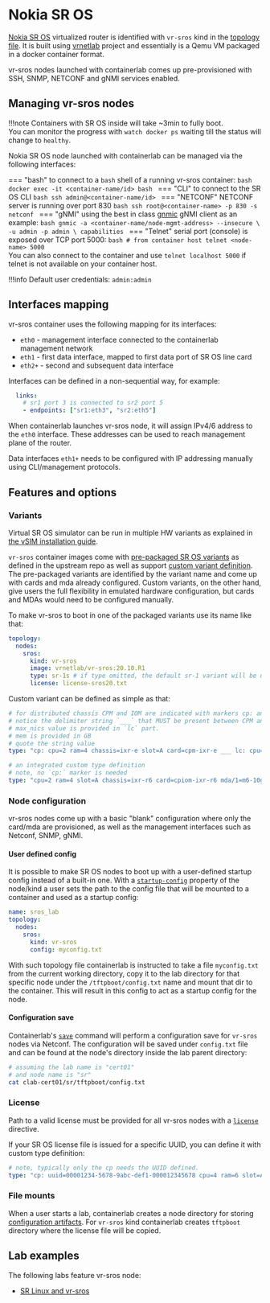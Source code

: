# Nokia SR OS

[Nokia SR OS](https://www.nokia.com/networks/products/service-router-operating-system/) virtualized router is identified with `vr-sros` kind in the [topology file](../topo-def-file.md). It is built using [vrnetlab](../vrnetlab.md) project and essentially is a Qemu VM packaged in a docker container format.

vr-sros nodes launched with containerlab comes up pre-provisioned with SSH, SNMP, NETCONF and gNMI services enabled.

## Managing vr-sros nodes

!!!note
    Containers with SR OS inside will take ~3min to fully boot.  
    You can monitor the progress with `watch docker ps` waiting till the status will change to `healthy`.

Nokia SR OS node launched with containerlab can be managed via the following interfaces:

=== "bash"
    to connect to a `bash` shell of a running vr-sros container:
    ```bash
    docker exec -it <container-name/id> bash
    ```
=== "CLI"
    to connect to the SR OS CLI
    ```bash
    ssh admin@<container-name/id>
    ```
=== "NETCONF"
    NETCONF server is running over port 830
    ```bash
    ssh root@<container-name> -p 830 -s netconf
    ```
=== "gNMI"
    using the best in class [gnmic](https://gnmic.kmrd.dev) gNMI client as an example:
    ```bash
    gnmic -a <container-name/node-mgmt-address> --insecure \
    -u admin -p admin \
    capabilities
    ```
=== "Telnet"
    serial port (console) is exposed over TCP port 5000:
    ```bash
    # from container host
    telnet <node-name> 5000
    ```  
    You can also connect to the container and use `telnet localhost 5000` if telnet is not available on your container host.

!!!info
    Default user credentials: `admin:admin`

## Interfaces mapping
vr-sros container uses the following mapping for its interfaces:

* `eth0` - management interface connected to the containerlab management network
* `eth1` - first data interface, mapped to first data port of SR OS line card
* `eth2+` - second and subsequent data interface

Interfaces can be defined in a non-sequential way, for example:

```yaml
  links:
    # sr1 port 3 is connected to sr2 port 5
    - endpoints: ["sr1:eth3", "sr2:eth5"]
```

When containerlab launches vr-sros node, it will assign IPv4/6 address to the `eth0` interface. These addresses can be used to reach management plane of the router.

Data interfaces `eth1+` needs to be configured with IP addressing manually using CLI/management protocols.


## Features and options
### Variants
Virtual SR OS simulator can be run in multiple HW variants as explained in [the vSIM installation guide](https://documentation.nokia.com/cgi-bin/dbaccessfilename.cgi/3HE15836AAADTQZZA01_V1_vSIM%20Installation%20and%20Setup%20Guide%2020.10.R1.pdf).

`vr-sros` container images come with [pre-packaged SR OS variants](https://github.com/hellt/vrnetlab/tree/master/sros#variants) as defined in the upstream repo as well as support [custom variant definition](https://github.com/hellt/vrnetlab/tree/master/sros#custom-variant). The pre-packaged variants are identified by the variant name and come up with cards and mda already configured. Custom variants, on the other hand, give users the full flexibility in emulated hardware configuration, but cards and MDAs would need to be configured manually.

To make vr-sros to boot in one of the packaged variants use its name like that:
```yaml
topology:
  nodes:
    sros:
      kind: vr-sros
      image: vrnetlab/vr-sros:20.10.R1
      type: sr-1s # if type omitted, the default sr-1 variant will be used
      license: license-sros20.txt
```

Custom variant can be defined as simple as that:
```yaml
# for distributed chassis CPM and IOM are indicated with markers cp: and lc:
# notice the delimiter string `___` that MUST be present between CPM and IOM portions
# max_nics value is provided in `lc` part.
# mem is provided in GB
# quote the string value
type: "cp: cpu=2 ram=4 chassis=ixr-e slot=A card=cpm-ixr-e ___ lc: cpu=2 ram=4 max_nics=34 chassis=ixr-e slot=1 card=imm24-sfp++8-sfp28+2-qsfp28 mda/1=m24-sfp++8-sfp28+2-qsfp28"
```

```yaml
# an integrated custom type definition
# note, no `cp:` marker is needed
type: "cpu=2 ram=4 slot=A chassis=ixr-r6 card=cpiom-ixr-r6 mda/1=m6-10g-sfp++4-25g-sfp28"
```

### Node configuration
vr-sros nodes come up with a basic "blank" configuration where only the card/mda are provisioned, as well as the management interfaces such as Netconf, SNMP, gNMI.

#### User defined config
It is possible to make SR OS nodes to boot up with a user-defined startup config instead of a built-in one. With a [`startup-config`](../nodes.md#startup-config) property of the node/kind a user sets the path to the config file that will be mounted to a container and used as a startup config:

```yaml
name: sros_lab
topology:
  nodes:
    sros:
      kind: vr-sros
      config: myconfig.txt
```

With such topology file containerlab is instructed to take a file `myconfig.txt` from the current working directory, copy it to the lab directory for that specific node under the `/tftpboot/config.txt` name and mount that dir to the container. This will result in this config to act as a startup config for the node.

#### Configuration save
Containerlab's [`save`](../../cmd/save.md) command will perform a configuration save for `vr-sros` nodes via Netconf. The configuration will be saved under `config.txt` file and can be found at the node's directory inside the lab parent directory:

```bash
# assuming the lab name is "cert01"
# and node name is "sr"
cat clab-cert01/sr/tftpboot/config.txt
```

### License
Path to a valid license must be provided for all vr-sros nodes with a [`license`](../nodes.md#license) directive.

If your SR OS license file is issued for a specific UUID, you can define it with custom type definition:

```yaml
# note, typically only the cp needs the UUID defined.
type: "cp: uuid=00001234-5678-9abc-def1-000012345678 cpu=4 ram=6 slot=A chassis=SR-12 card=cpm5 ___ lc: cpu=4 ram=6 max_nics=36 slot=1 chassis=SR-12 card=iom3-xp-c mda/1=m10-1gb+1-10gb"
```


### File mounts
When a user starts a lab, containerlab creates a node directory for storing [configuration artifacts](../conf-artifacts.md). For `vr-sros` kind containerlab creates `tftpboot` directory where the license file will be copied.

## Lab examples
The following labs feature vr-sros node:

- [SR Linux and vr-sros](../../lab-examples/vr-sros.md)
